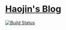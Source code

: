 # [Haojin's Blog](https://blog.haojin.li) 

[![Build Status](https://app.travis-ci.com/declan-haojin/blog.haojin.li.svg?branch=main)](https://app.travis-ci.com/declan-haojin/blog.haojin.li)
